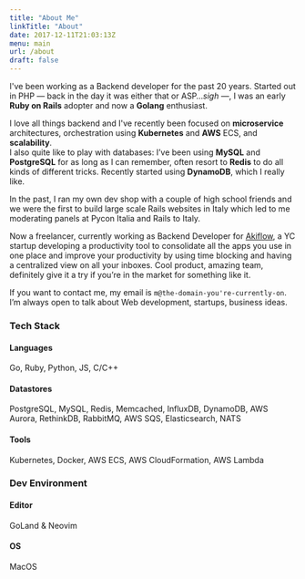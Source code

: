 ```yaml
---
title: "About Me"
linkTitle: "About"
date: 2017-12-11T21:03:13Z
menu: main
url: /about
draft: false
---
```


I've been working as a Backend developer for the past 20 years. Started out in PHP — back in the day it was either that or ASP…*sigh* —, I was an early **Ruby on Rails** adopter and now a **Golang** enthusiast.

I love all things backend and I've recently been focused on **microservice** architectures, orchestration using **Kubernetes** and **AWS** ECS, and **scalability**.  
I also quite like to play with databases: I’ve been using **MySQL** and **PostgreSQL** for as long as I can remember, often resort to **Redis** to do all kinds of different tricks. Recently started using **DynamoDB**, which I really like.

In the past, I ran my own dev shop with a couple of high school friends and we were the first to build large scale Rails websites in Italy which led to me moderating panels at Pycon Italia and Rails to Italy.

Now a freelancer, currently working as Backend Developer for [Akiflow](https://www.akiflow.com/), a YC startup developing a productivity tool to consolidate all the apps you use in one place and improve your productivity by using time blocking and having a centralized view on all your inboxes. Cool product, amazing team, definitely give it a try if you’re in the market for something like it.

If you want to contact me, my email is `m@the-domain-you're-currently-on`. I’m always open to talk about Web development, startups, business ideas.

### Tech Stack

#### Languages

Go, Ruby, Python, JS, C/C++

#### Datastores

PostgreSQL, MySQL, Redis, Memcached, InfluxDB, DynamoDB, AWS Aurora, RethinkDB, RabbitMQ, AWS SQS, Elasticsearch, NATS

#### Tools

Kubernetes, Docker, AWS ECS, AWS CloudFormation, AWS Lambda

### Dev Environment

#### Editor

GoLand & Neovim

#### OS

MacOS

